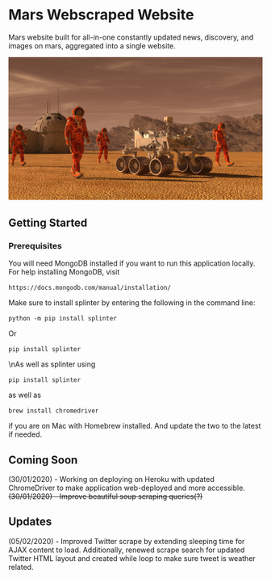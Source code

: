 # Mars Webscraped Website

Mars website built for all-in-one constantly updated news, discovery, and images on mars, aggregated into a single website.

![mission_to_mars](Images/mission_to_mars.png)

## Getting Started

### Prerequisites
You will need MongoDB installed if you want to run this application locally. For help installing MongoDB, visit
````
https://docs.mongodb.com/manual/installation/
````
Make sure to install splinter by entering the following in the command line:
````
python -m pip install splinter
````
Or
````
pip install splinter
````
  \nAs well as splinter using
````
pip install splinter
````
as well as
````
brew install chromedriver
```` 
if you are on Mac with Homebrew installed.
And update the two to the latest if needed.



## Coming Soon
(30/01/2020) - Working on deploying on Heroku with updated ChromeDriver to make application web-deployed and more accessible.\
~~(30/01/2020) - Improve beautiful soup scraping queries(?)~~
## Updates
(05/02/2020) - Improved Twitter scrape by extending sleeping time for AJAX content to load. 
Additionally, renewed scrape search for updated Twitter HTML layout and created while loop to make sure 
tweet is weather related.